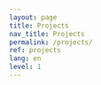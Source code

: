 ```yaml
---
layout: page
title: Projects
nav_title: Projects
permalink: /projects/
ref: projects
lang: en
level: 1
---
```



